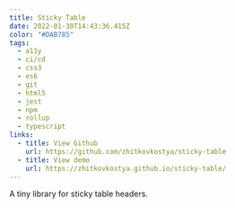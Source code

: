 ```yaml
---
title: Sticky Table
date: 2022-01-30T14:43:36.415Z
color: "#DAB785"
tags:
  - a11y
  - ci/cd
  - css3
  - es6
  - git
  - html5
  - jest
  - npm
  - rollup
  - typescript
links:
  - title: View Github
    url: https://github.com/zhitkovkostya/sticky-table
  - title: View demo
    url: https://zhitkovkostya.github.io/sticky-table/
---
```

A tiny library for sticky table headers.